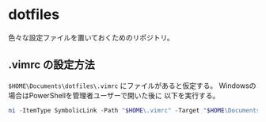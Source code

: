 # dotfiles

色々な設定ファイルを置いておくためのリポジトリ。

## .vimrc の設定方法

`$HOME\Documents\dotfiles\.vimrc` にファイルがあると仮定する。
Windowsの場合はPowerShellを管理者ユーザーで開いた後に
以下を実行する。

```ps1
ni -ItemType SymbolicLink -Path "$HOME\.vimrc" -Target "$HOME\Documents\dotfiles\.vimrc"
```


